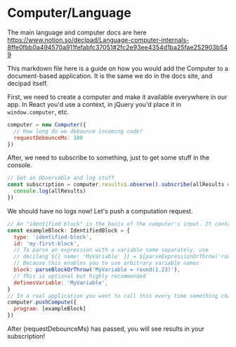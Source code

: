 # Computer/Language

The main language and computer docs are here
https://www.notion.so/decipad/Language-computer-internals-8ffe0fbb0a494570a911fefabfc37051#2fc2e93ee4354d1ba25fae252903b549

This markdown file here is a guide on how you would add the Computer to a document-based application. It is the same we do in the docs site, and decipad itself.

First, we need to create a computer and make it available everywhere in our app. In React you'd use a context, in jQuery you'd place it in `window.computer`, etc.

```js
computer = new Computer({
  // How long do we debounce incoming code?
  requestDebounceMs: 100
})
```

After, we need to subscribe to something, just to get some stuff in the console.

```js
// Get an Observable and log stuff
const subscription = computer.results$.observe().subscribe(allResults => {
  console.log(allResults)
})
```

We should have no logs now! Let's push a computation request.

```js
// An "identified block" is the basis of the computer's input. It contains an ID that you can query it by.
const exampleBlock: IdentifiedBlock = {
  type: 'identified-block',
  id: 'my-first-block',
  // To parse an expression with a variable name separately, use
  // decilang`${{ name: 'MyVariable' }} = ${parseExpressionOrThrow('round(1.23)')}`
  // Because this enables you to use arbitrary variable names
  block: parseBlockOrThrow('MyVariable = round(1.23)'),
  // This is optional but highly recommended
  definesVariable: 'MyVariable',
}
// In a real application you want to call this every time something changes
computer.pushCompute({
  program: [exampleBlock]
})
```

After {requestDebounceMs} has passed, you will see results in your subscription!
